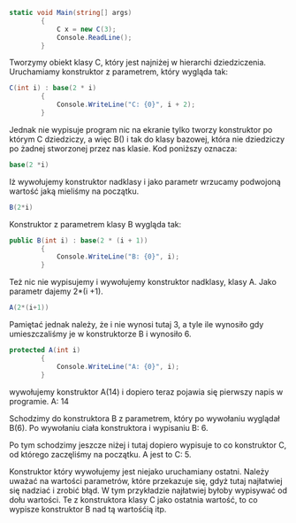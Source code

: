 ```cs
static void Main(string[] args)
        {
            C x = new C(3);
            Console.ReadLine(); 
        }
```

Tworzymy obiekt klasy C, który jest najniżej w hierarchi dziedziczenia. Uruchamiamy konstruktor z parametrem, który wygląda tak:
```cs
C(int i) : base(2 * i)
        {
            Console.WriteLine("C: {0}", i + 2);
        }
```

Jednak nie wypisuje program nic na ekranie tylko tworzy konstruktor po którym C dziedziczy, a więc B() i tak do klasy bazowej, która nie dziedziczy po żadnej stworzonej przez nas klasie. 
Kod poniższy oznacza:
```cs 
base(2 *i)
```
Iż wywołujemy konstruktor nadklasy i jako parametr wrzucamy podwojoną wartość jaką mieliśmy na początku. 
```cs
B(2*i)
```
Konstruktor  z parametrem klasy B wygląda tak:
```cs
public B(int i) : base(2 * (i + 1))
        {
            Console.WriteLine("B: {0}", i);
        }
```

Też nic nie wypisujemy i wywołujemy konstruktor nadklasy, klasy A.
Jako parametr dajemy 2*(i +1).
```cs
A(2*(i+1)) 
```
Pamiętać jednak należy, że i nie wynosi tutaj 3, a tyle ile wynosiło gdy umieszczaliśmy je w konstruktorze B i wynosiło 6.
```cs
protected A(int i)
        {
            Console.WriteLine("A: {0}", i);
        }
```
wywołujemy konstruktor A(14) i dopiero teraz pojawia się pierwszy napis w programie.
A: 14

Schodzimy do konstruktora B z parametrem, który po wywołaniu wyglądał B(6). 
Po wywołaniu ciała konstruktora i wypisaniu B: 6.

Po tym schodzimy jeszcze niżej i tutaj dopiero wypisuje to co konstruktor C, od którego zaczęliśmy na początku.
A jest to C: 5.

Konstruktor który wywołujemy jest niejako uruchamiany ostatni. Należy uważać na wartości parametrów, które przekazuje się, gdyż tutaj najłatwiej się nadziać i zrobić błąd. 
W tym przykładzie najłatwiej byłoby wypisywać od dołu wartości. Te z konstruktora klasy C jako ostatnia wartość, to co wypisze konstruktor B nad tą wartośćią itp.   










